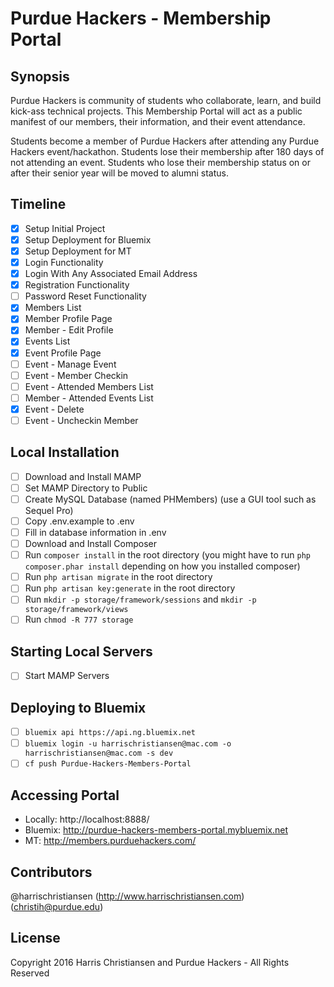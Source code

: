 # Purdue Hackers - Membership Portal

## Synopsis

Purdue Hackers is community of students who collaborate, learn, and build kick-ass technical projects. This Membership Portal will act as a public manifest of our members, their information, and their event attendance.  

Students become a member of Purdue Hackers after attending any Purdue Hackers event/hackathon. Students lose their membership after 180 days of not attending an event. Students who lose their membership status on or after their senior year will be moved to alumni status.  

## Timeline
- [X] Setup Initial Project
- [X] Setup Deployment for Bluemix
- [X] Setup Deployment for MT
- [X] Login Functionality
- [X] Login With Any Associated Email Address
- [X] Registration Functionality
- [ ] Password Reset Functionality
- [X] Members List
- [X] Member Profile Page
- [X] Member - Edit Profile
- [X] Events List
- [X] Event Profile Page
- [ ] Event - Manage Event
- [ ] Event - Member Checkin
- [ ] Event - Attended Members List
- [ ] Member - Attended Events List
- [X] Event - Delete
- [ ] Event - Uncheckin Member

## Local Installation  

- [ ] Download and Install MAMP  
- [ ] Set MAMP Directory to Public  
- [ ] Create MySQL Database (named PHMembers) (use a GUI tool such as Sequel Pro)  
- [ ] Copy .env.example to .env  
- [ ] Fill in database information in .env  
- [ ] Download and Install Composer  
- [ ] Run `composer install` in the root directory (you might have to run `php composer.phar install` depending on how you installed composer)  
- [ ] Run `php artisan migrate` in the root directory  
- [ ] Run `php artisan key:generate` in the root directory  
- [ ] Run `mkdir -p storage/framework/sessions` and `mkdir -p storage/framework/views`  
- [ ] Run `chmod -R 777 storage`  

## Starting Local Servers

- [ ] Start MAMP Servers  

## Deploying to Bluemix

- [ ] `bluemix api https://api.ng.bluemix.net`
- [ ] `bluemix login -u harrischristiansen@mac.com -o harrischristiansen@mac.com -s dev`
- [ ] `cf push Purdue-Hackers-Members-Portal`

## Accessing Portal

- Locally: http://localhost:8888/  
- Bluemix: http://purdue-hackers-members-portal.mybluemix.net
- MT: http://members.purduehackers.com/

## Contributors

@harrischristiansen (http://www.harrischristiansen.com) (christih@purdue.edu)

## License

Copyright 2016 Harris Christiansen and Purdue Hackers - All Rights Reserved  

